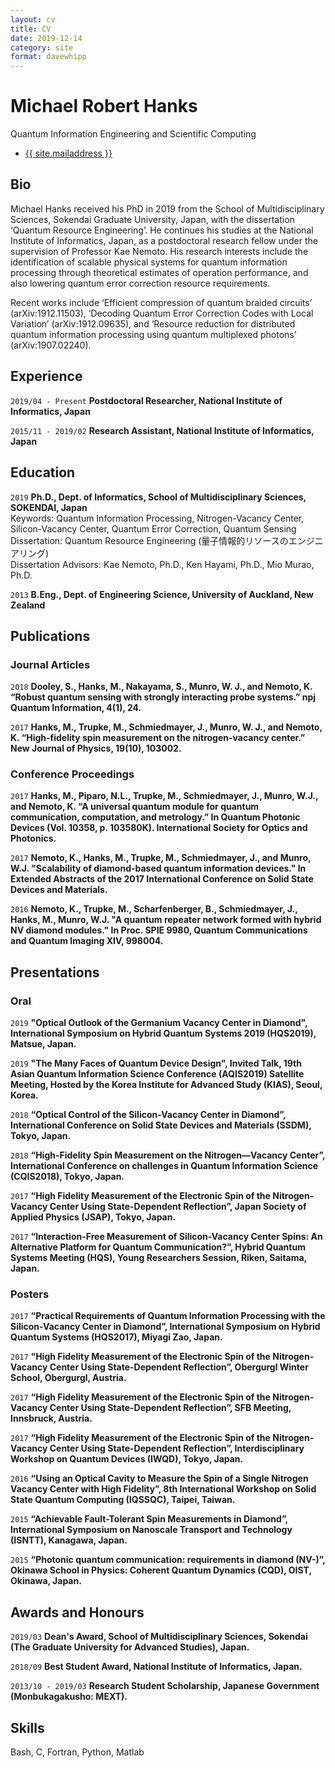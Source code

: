```yaml
---
layout: cv
title: CV
date: 2019-12-14
category: site
format: davewhipp
---
```




# Michael Robert Hanks
Quantum Information Engineering and Scientific Computing
<div id="contactinfo">
<ul>
  <li><a href="mailto:{{ site.mailaddress }}">{{ site.mailaddress }}</a></li>
</ul>
</div>


## Bio

Michael Hanks received his PhD in 2019 from the School of Multidisciplinary Sciences, Sokendai Graduate University, Japan, with the dissertation ‘Quantum Resource Engineering’. He continues his studies at the National Institute of Informatics, Japan, as a postdoctoral research fellow under the supervision of Professor Kae Nemoto. His research interests include the identification of scalable physical systems for quantum information processing through theoretical estimates of operation performance, and also lowering quantum error correction resource requirements.

Recent works include ‘Efficient compression of quantum braided circuits’ (arXiv:1912.11503), ‘Decoding Quantum Error Correction Codes with Local Variation’ (arXiv:1912.09635), and ‘Resource reduction for distributed quantum information processing using quantum multiplexed photons’ (arXiv:1907.02240).



## Experience

`2019/04 - Present`
__Postdoctoral Researcher, National Institute of Informatics, Japan__

`2015/11 - 2019/02`
__Research Assistant, National Institute of Informatics, Japan__



## Education

`2019`
__Ph.D., Dept. of Informatics, School of Multidisciplinary Sciences, SOKENDAI, Japan__<br/>
Keywords: Quantum Information Processing, Nitrogen-Vacancy Center, Silicon-Vacancy Center, Quantum Error Correction, Quantum Sensing<br/>
Dissertation: Quantum Resource Engineering (量子情報的リソースのエンジニアリング) <br/>
Dissertation Advisors: Kae Nemoto, Ph.D., Ken Hayami, Ph.D., Mio Murao, Ph.D.

`2013`
__B.Eng., Dept. of Engineering Science, University of Auckland, New Zealand__


## Publications

### Journal Articles

`2018`
__Dooley, S., Hanks, M., Nakayama, S., Munro, W. J., and Nemoto, K. “Robust quantum sensing with strongly interacting probe systems.” npj Quantum Information, 4(1), 24.__

`2017`
__Hanks, M., Trupke, M., Schmiedmayer, J., Munro, W. J., and Nemoto, K. “High-fidelity spin measurement on the nitrogen-vacancy center.” New Journal of Physics, 19(10), 103002.__

### Conference Proceedings

`2017`
__Hanks, M., Piparo, N.L., Trupke, M., Schmiedmayer, J., Munro, W.J., and Nemoto, K. “A universal quantum module for quantum communication, computation, and metrology.” In Quantum Photonic Devices (Vol. 10358, p. 103580K). International Society for Optics and Photonics.__

`2017`
__Nemoto, K., Hanks, M., Trupke, M., Schmiedmayer, J., and Munro, W.J. "Scalability of diamond-based quantum information devices." In Extended Abstracts of the 2017 International Conference on Solid State Devices and Materials.__

`2016`
__Nemoto, K., Trupke, M., Scharfenberger, B., Schmiedmayer, J., Hanks, M., Munro, W.J. "A quantum repeater network formed with hybrid NV diamond modules." In Proc. SPIE 9980, Quantum Communications and Quantum Imaging XIV, 998004.__



## Presentations

### Oral

`2019`
__"Optical Outlook of the Germanium Vacancy Center in Diamond", International Symposium on Hybrid Quantum Systems 2019 (HQS2019), Matsue, Japan.__

`2019`
__"The Many Faces of Quantum Device Design", Invited Talk, 19th Asian Quantum Information Science Conference (AQIS2019) Satellite Meeting, Hosted by the Korea Institute for Advanced Study (KIAS), Seoul, Korea.__

`2018`
__“Optical Control of the Silicon-Vacancy Center in Diamond”, International Conference on Solid State Devices and Materials (SSDM), Tokyo, Japan.__

`2018`
__“High-Fidelity Spin Measurement on the Nitrogen―Vacancy Center”, International Conference on challenges in Quantum Information Science (CQIS2018), Tokyo, Japan.__

`2017`
__“High Fidelity Measurement of the Electronic Spin of the Nitrogen-Vacancy Center Using State-Dependent Reflection”, Japan Society of Applied Physics (JSAP), Tokyo, Japan.__

`2017`
__“Interaction-Free Measurement of Silicon-Vacancy Center Spins: An Alternative Platform for Quantum Communication?”, Hybrid Quantum Systems Meeting (HQS), Young Researchers Session, Riken, Saitama, Japan.__

### Posters

`2017`
__“Practical Requirements of Quantum Information Processing with the Silicon-Vacancy Center in Diamond”, International Symposium on Hybrid Quantum Systems (HQS2017), Miyagi Zao, Japan.__

`2017`
__“High Fidelity Measurement of the Electronic Spin of the Nitrogen-Vacancy Center Using State-Dependent Reflection”, Obergurgl Winter School, Obergurgl, Austria.__

`2017`
__“High Fidelity Measurement of the Electronic Spin of the Nitrogen-Vacancy Center Using State-Dependent Reflection”, SFB Meeting, Innsbruck, Austria.__

`2017`
__“High Fidelity Measurement of the Electronic Spin of the Nitrogen-Vacancy Center Using State-Dependent Reflection”, Interdisciplinary Workshop on Quantum Devices (IWQD), Tokyo, Japan.__

`2016`
__“Using an Optical Cavity to Measure the Spin of a Single Nitrogen Vacancy Center with High Fidelity”, 8th International Workshop on Solid State Quantum Computing (IQSSQC), Taipei, Taiwan.__

`2015`
__“Achievable Fault-Tolerant Spin Measurements in Diamond”, International Symposium on Nanoscale Transport and Technology (ISNTT), Kanagawa, Japan.__

`2015`
__“Photonic quantum communication: requirements in diamond (NV-)”, Okinawa School in Physics: Coherent Quantum Dynamics (CQD), OIST, Okinawa, Japan.__


## Awards and Honours

`2019/03`
__Dean's Award, School of Multidisciplinary Sciences, Sokendai (The Graduate University for Advanced Studies), Japan.__

`2018/09`
__Best Student Award, National Institute of Informatics, Japan.__

`2013/10 - 2019/03`
__Research Student Scholarship, Japanese Government (Monbukagakusho: MEXT).__


## Skills

Bash, C, Fortran, Python, Matlab



